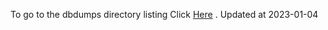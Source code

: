 To go to the dbdumps directory listing Click [Here](https://ipfs.io/ipfs/bafkreidosmfurx6kk5wmq3ezg3voduwc6stdfqa3orpixhmbokhaonndwa) . Updated at 2023-01-04